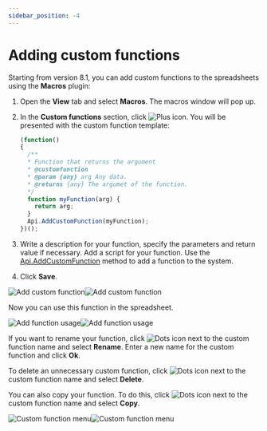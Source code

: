 ```yaml
---
sidebar_position: -4
---
```


# Adding custom functions

Starting from version 8.1, you can add custom functions to the spreadsheets using the **Macros** plugin:

1. Open the **View** tab and select **Macros**. The macros window will pop up.
2. In the **Custom functions** section, click ![Plus icon](/assets/images/plugins/plus.svg). You will be presented with the custom function template:

    <!-- This code is related to macros. -->

    <!-- eslint-skip -->

    ``` ts
    (function()
    {
      /**
      * Function that returns the argument
      * @customfunction
      * @param {any} arg Any data.
      * @returns {any} The argumet of the function.
      */
      function myFunction(arg) {
        return arg;
      }
      Api.AddCustomFunction(myFunction);
    })();
    ```

3. Write a description for your function, specify the parameters and return value if necessary. Add a script for your function. Use the [Api.AddCustomFunction](../../office-api/usage-api/spreadsheet-api/Api/Methods/AddCustomFunction.md) method to add a function to the system.
4. Click **Save**.

![Add custom function](/assets/images/plugins/add-custom-function.png#gh-light-mode-only)![Add custom function](/assets/images/plugins/add-custom-function.dark.png#gh-dark-mode-only)

Now you can use this function in the spreadsheet.

![Add function usage](/assets/images/plugins/add.png#gh-light-mode-only)![Add function usage](/assets/images/plugins/add.dark.png#gh-dark-mode-only)

If you want to rename your function, click ![Dots icon](/assets/images/plugins/dots.svg) next to the custom function name and select **Rename**. Enter a new name for the custom function and click **Ok**.

To delete an unnecessary custom function, click ![Dots icon](/assets/images/plugins/dots.svg) next to the custom function name and select **Delete**.

You can also copy your function. To do this, click ![Dots icon](/assets/images/plugins/dots.svg) next to the custom function name and select **Copy**.

![Custom function menu](/assets/images/plugins/custom-function-menu.png#gh-light-mode-only)![Custom function menu](/assets/images/plugins/custom-function-menu.dark.png#gh-dark-mode-only)

